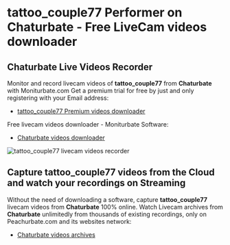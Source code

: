 # tattoo_couple77 Performer on Chaturbate - Free LiveCam videos downloader

## Chaturbate Live Videos Recorder

Monitor and record livecam videos of **tattoo_couple77** from **Chaturbate** with Moniturbate.com
Get a premium trial for free by just and only registering with your Email address:
* [tattoo_couple77 Premium videos downloader](https://moniturbate.com/request-demo-licence-key.html)

Free livecam videos downloader - Moniturbate Software:
* [Chaturbate videos downloader](https://moniturbate.com/moniturbate-download-software.html)

![tattoo_couple77 livecam videos recorder](https://peachurnet.com/templates/moniturbate-software.png)


## Capture tattoo_couple77 videos from the Cloud and watch your recordings on Streaming

Without the need of downloading a software, capture **tattoo_couple77** livecam videos from **Chaturbate** 100% online.
Watch Livecam archives from **Chaturbate** unlimitedly from thousands of existing recordings, only on Peachurbate.com and its websites network:
* [Chaturbate videos archives](https://peachurnet.com/)